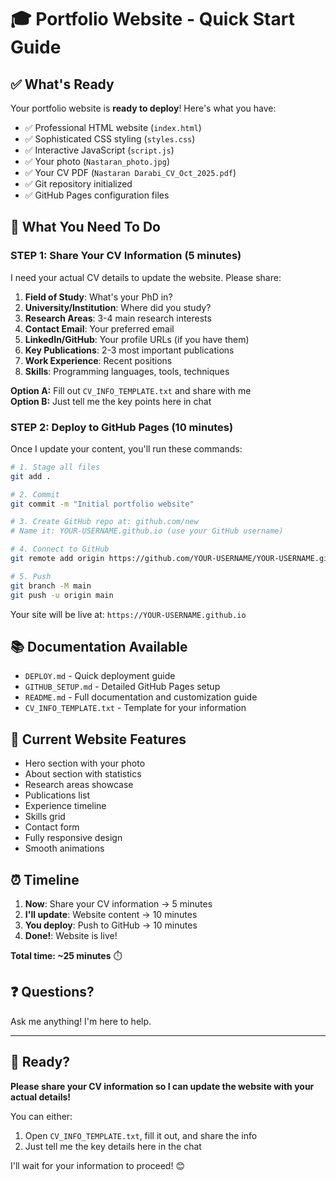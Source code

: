 # 🎓 Portfolio Website - Quick Start Guide

## ✅ What's Ready

Your portfolio website is **ready to deploy**! Here's what you have:

- ✅ Professional HTML website (`index.html`)
- ✅ Sophisticated CSS styling (`styles.css`)  
- ✅ Interactive JavaScript (`script.js`)
- ✅ Your photo (`Nastaran_photo.jpg`)
- ✅ Your CV PDF (`Nastaran Darabi_CV_Oct_2025.pdf`)
- ✅ Git repository initialized
- ✅ GitHub Pages configuration files

## 📝 What You Need To Do

### STEP 1: Share Your CV Information (5 minutes)

I need your actual CV details to update the website. Please share:

1. **Field of Study**: What's your PhD in?
2. **University/Institution**: Where did you study?
3. **Research Areas**: 3-4 main research interests
4. **Contact Email**: Your preferred email
5. **LinkedIn/GitHub**: Your profile URLs (if you have them)
6. **Key Publications**: 2-3 most important publications
7. **Work Experience**: Recent positions
8. **Skills**: Programming languages, tools, techniques

**Option A:** Fill out `CV_INFO_TEMPLATE.txt` and share with me  
**Option B:** Just tell me the key points here in chat  

### STEP 2: Deploy to GitHub Pages (10 minutes)

Once I update your content, you'll run these commands:

```bash
# 1. Stage all files
git add .

# 2. Commit
git commit -m "Initial portfolio website"

# 3. Create GitHub repo at: github.com/new
# Name it: YOUR-USERNAME.github.io (use your GitHub username)

# 4. Connect to GitHub
git remote add origin https://github.com/YOUR-USERNAME/YOUR-USERNAME.github.io.git

# 5. Push
git branch -M main
git push -u origin main
```

Your site will be live at: `https://YOUR-USERNAME.github.io`

## 📚 Documentation Available

- `DEPLOY.md` - Quick deployment guide
- `GITHUB_SETUP.md` - Detailed GitHub Pages setup
- `README.md` - Full documentation and customization guide
- `CV_INFO_TEMPLATE.txt` - Template for your information

## 🎨 Current Website Features

- Hero section with your photo
- About section with statistics
- Research areas showcase
- Publications list
- Experience timeline
- Skills grid
- Contact form
- Fully responsive design
- Smooth animations

## ⏰ Timeline

1. **Now**: Share your CV information → 5 minutes
2. **I'll update**: Website content → 10 minutes
3. **You deploy**: Push to GitHub → 10 minutes
4. **Done!**: Website is live!

**Total time: ~25 minutes** ⏱️

## ❓ Questions?

Ask me anything! I'm here to help.

---

## 🚀 Ready?

**Please share your CV information so I can update the website with your actual details!**

You can either:
1. Open `CV_INFO_TEMPLATE.txt`, fill it out, and share the info
2. Just tell me the key details here in the chat

I'll wait for your information to proceed! 😊

